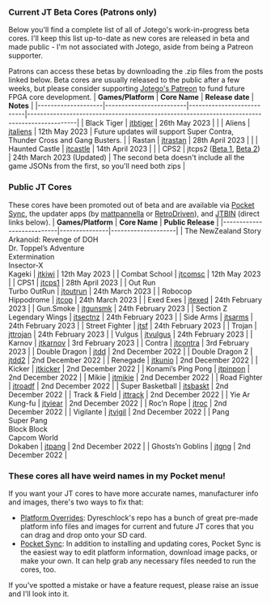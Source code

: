 ### Current JT Beta Cores (Patrons only)
Below you'll find a complete list of all of Jotego's work-in-progress beta cores. I'll keep this list up-to-date as new cores are released in beta and made public - I'm not associated with Jotego, aside from being a Patreon supporter.

Patrons can access these betas by downloading the .zip files from the posts linked below. Beta cores are usually released to the public after a few weeks, but please consider supporting [Jotego's Patreon](https://www.patreon.com/jotego) to fund future FPGA core development.
| **Games/Platform** | **Core Name**           | **Release date**          | **Notes**                                                                                   |
|--------------------|-------------------------|---------------------------|---------------------------------------------------------------------------------------------|
| Black Tiger        | [jtbtiger](https://www.patreon.com/posts/black-tiger-ngp-83591490)                | 26th May 2023             |                                                                                             |
| Aliens             | [jtaliens](https://www.patreon.com/posts/aliens-beta-core-82897421)                | 12th May 2023             | Future updates will support Super Contra, Thunder Cross and Gang Busters.                   |
| Rastan             | [jtrastan](https://www.patreon.com/posts/arkanoid-revenge-82180784)                | 28th April 2023           |                                                                                             |
| Haunted Castle     | [jtcastle](https://www.patreon.com/posts/haunted-castle-81507227)                | 14th April 2023           |                                                                                             |
| CPS2               | jtcps2 ([Beta 1](https://www.patreon.com/posts/bug-fixes-mister-78837531), [Beta 2](https://www.patreon.com/posts/out-run-pr-cps2-80484192)) | 24th March 2023 (Updated) | The second beta doesn't include all the game JSONs from the first, so you'll need both zips |


### Public JT Cores
These cores have been promoted out of beta and are available via [Pocket Sync](https://github.com/neil-morrison44/pocket-sync), the updater apps (by [mattpannella](https://github.com/mattpannella/pocket-updater-utility) or [RetroDriven](https://github.com/RetroDriven/Pocket_Updater)), and [JTBIN](https://github.com/jotego/jtbin/tree/master/pocket/zips) (direct links below).
| **Games/Platform**        | **Core Name** | **Public Release** |
|---------------------------|---------------|--------------------|
| The NewZealand Story<br />Arkanoid: Revenge of DOH<br />Dr. Toppel’s Adventure<br />Extermination<br />Insector-X<br />Kageki   | [jtkiwi](https://github.com/jotego/jtbin/blob/master/pocket/zips/jotego.jtkiwi.zip)        | 12th May 2023      |
| Combat School             | [jtcomsc](https://github.com/jotego/jtbin/blob/master/pocket/zips/jotego.jtcomsc.zip)       | 12th May 2023      |
| CPS1                      | [jtcps1](https://github.com/jotego/jtbin/blob/master/pocket/zips/jotego.jtcps1.zip)        | 28th April 2023    |
| Out Run<br />Turbo OutRun             | [jtoutrun](https://github.com/jotego/jtbin/blob/master/pocket/zips/jotego.jtoutrun.zip)      | 24th March 2023    |
| Robocop<br />Hippodrome          | [jtcop](https://github.com/jotego/jtbin/blob/master/pocket/zips/jotego.jtcop.zip)         | 24th March 2023    |
| Exed Exes                 | [jtexed](https://github.com/jotego/jtbin/blob/master/pocket/zips/jotego.jtexed.zip)        | 24th February 2023 |
| Gun.Smoke                 | [jtgunsmk](https://github.com/jotego/jtbin/blob/master/pocket/zips/jotego.jtgunsmk.zip)      | 24th February 2023 |
| Section Z<br />Legendary Wings          | [jtsectnz](https://github.com/jotego/jtbin/blob/master/pocket/zips/jotego.jtsectnz.zip)      | 24th February 2023 |
| Side Arms                 | [jtsarms](https://github.com/jotego/jtbin/blob/master/pocket/zips/jotego.jtsarms.zip)       | 24th February 2023 |
| Street Fighter            | [jtsf](https://github.com/jotego/jtbin/blob/master/pocket/zips/jotego.jtsf.zip)          | 24th February 2023 |
| Trojan                    | [jttrojan](https://github.com/jotego/jtbin/blob/master/pocket/zips/jotego.jttrojan.zip)      | 24th February 2023 |
| Vulgus                    | [jtvulgus](https://github.com/jotego/jtbin/blob/master/pocket/zips/jotego.jtvulgus.zip)      | 24th February 2023 |
| Karnov                    | [jtkarnov](https://github.com/jotego/jtbin/blob/master/pocket/zips/jotego.jtkarnov.zip)      | 3rd February 2023  |
| Contra                    | [jtcontra](https://github.com/jotego/jtbin/blob/master/pocket/zips/jotego.jtcontra.zip)      | 3rd February 2023  |
| Double Dragon             | [jtdd](https://github.com/jotego/jtbin/blob/master/pocket/zips/jotego.jtdd.zip)          | 2nd December 2022  |
| Double Dragon 2           | [jtdd2](https://github.com/jotego/jtbin/blob/master/pocket/zips/jotego.jtdd2.zip)         | 2nd December 2022  |
| Renegade                  | [jtkunio](https://github.com/jotego/jtbin/blob/master/pocket/zips/jotego.jtkunio.zip)       | 2nd December 2022  |
| Kicker                    | [jtkicker](https://github.com/jotego/jtbin/blob/master/pocket/zips/jotego.jtkicker.zip)      | 2nd December 2022  |
| Konami’s Ping Pong        | [jtpinpon](https://github.com/jotego/jtbin/blob/master/pocket/zips/jotego.jtpinpon.zip)      | 2nd December 2022  |
| Mikie                     | [jtmikie](https://github.com/jotego/jtbin/blob/master/pocket/zips/jotego.jtmikie.zip)       | 2nd December 2022  |
| Road Fighter              | [jtroadf](https://github.com/jotego/jtbin/blob/master/pocket/zips/jotego.jtroadf.zip)       | 2nd December 2022  |
| Super Basketball          | [jtsbaskt](https://github.com/jotego/jtbin/blob/master/pocket/zips/jotego.jtsbaskt.zip)      | 2nd December 2022  |
| Track & Field             | [jttrack](https://github.com/jotego/jtbin/blob/master/pocket/zips/jotego.jttrack.zip)       | 2nd December 2022  |
| Yie Ar Kung-fu            | [jtyiear](https://github.com/jotego/jtbin/blob/master/pocket/zips/jotego.jtyiear.zip)       | 2nd December 2022  |
| Roc’n Rope                | [jtroc](https://github.com/jotego/jtbin/blob/master/pocket/zips/jotego.jtroc.zip)         | 2nd December 2022  |
| Vigilante                 | [jtvigil](https://github.com/jotego/jtbin/blob/master/pocket/zips/jotego.jtvigil.zip)       | 2nd December 2022  |
| Pang<br />Super Pang<br />Block Block<br />Capcom World<br />Dokaben                      | [jtpang](https://github.com/jotego/jtbin/blob/master/pocket/zips/jotego.jtpang.zip)        | 2nd December 2022  |
| Ghosts’n Goblins          | [jtgng](https://github.com/jotego/jtbin/blob/master/pocket/zips/jotego.jtgng.zip)         | 2nd December 2022  |


### These cores all have weird names in my Pocket menu!
If you want your JT cores to have more accurate names, manufacturer info and images, there's two ways to fix that:
* [Platform Overrides](https://github.com/dyreschlock/pocket-platform-images): Dyreschlock's repo has a bunch of great pre-made platform info files and images for current and future JT cores that you can drag and drop onto your SD card.
* [Pocket Sync](https://github.com/neil-morrison44/pocket-sync): In addition to installing and updating cores, Pocket Sync is the easiest way to edit platform information, download image packs, or make your own. It can help grab any necessary files needed to run the cores, too.

If you've spotted a mistake or have a feature request, please raise an issue and I'll look into it.
